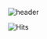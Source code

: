 ![header](https://capsule-render.vercel.app/api?type=waving&color=gradient&customColorList=2&height=230&section=header&text=keemminxu&animation=fadeIn&desc=Welcome!%20Minsu's%20gitHub&descSize=15&descAlign=82&fontAlign=73&fontAlignY=35&fontSize=60&fontColor=0000000)

![Hits](https://hits.seeyoufarm.com/api/count/incr/badge.svg?url=https%3A%2F%2Fgithub.com%2Fkeemminxu&count_bg=%23368DD1&title_bg=%23000000&icon=unrealengine.svg&icon_color=%23FFFFFF&title=Hello+World%21&edge_flat=false)
